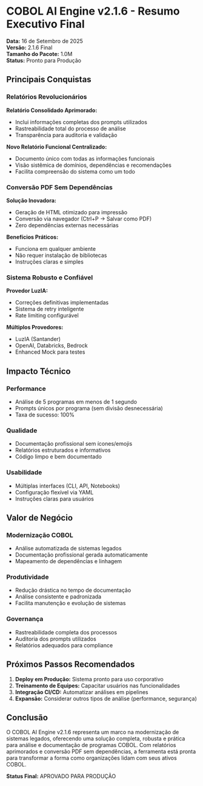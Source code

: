 # COBOL AI Engine v2.1.6 - Resumo Executivo Final

**Data:** 16 de Setembro de 2025  
**Versão:** 2.1.6 Final  
**Tamanho do Pacote:** 1.0M  
**Status:** Pronto para Produção  

## Principais Conquistas

### Relatórios Revolucionários
**Relatório Consolidado Aprimorado:**
- Inclui informações completas dos prompts utilizados
- Rastreabilidade total do processo de análise
- Transparência para auditoria e validação

**Novo Relatório Funcional Centralizado:**
- Documento único com todas as informações funcionais
- Visão sistêmica de domínios, dependências e recomendações
- Facilita compreensão do sistema como um todo

### Conversão PDF Sem Dependências
**Solução Inovadora:**
- Geração de HTML otimizado para impressão
- Conversão via navegador (Ctrl+P -> Salvar como PDF)
- Zero dependências externas necessárias

**Benefícios Práticos:**
- Funciona em qualquer ambiente
- Não requer instalação de bibliotecas
- Instruções claras e simples

### Sistema Robusto e Confiável
**Provedor LuzIA:**
- Correções definitivas implementadas
- Sistema de retry inteligente
- Rate limiting configurável

**Múltiplos Provedores:**
- LuzIA (Santander)
- OpenAI, Databricks, Bedrock
- Enhanced Mock para testes

## Impacto Técnico

### Performance
- Análise de 5 programas em menos de 1 segundo
- Prompts únicos por programa (sem divisão desnecessária)
- Taxa de sucesso: 100%

### Qualidade
- Documentação profissional sem ícones/emojis
- Relatórios estruturados e informativos
- Código limpo e bem documentado

### Usabilidade
- Múltiplas interfaces (CLI, API, Notebooks)
- Configuração flexível via YAML
- Instruções claras para usuários

## Valor de Negócio

### Modernização COBOL
- Análise automatizada de sistemas legados
- Documentação profissional gerada automaticamente
- Mapeamento de dependências e linhagem

### Produtividade
- Redução drástica no tempo de documentação
- Análise consistente e padronizada
- Facilita manutenção e evolução de sistemas

### Governança
- Rastreabilidade completa dos processos
- Auditoria dos prompts utilizados
- Relatórios adequados para compliance

## Próximos Passos Recomendados

1. **Deploy em Produção:** Sistema pronto para uso corporativo
2. **Treinamento de Equipes:** Capacitar usuários nas funcionalidades
3. **Integração CI/CD:** Automatizar análises em pipelines
4. **Expansão:** Considerar outros tipos de análise (performance, segurança)

## Conclusão

O COBOL AI Engine v2.1.6 representa um marco na modernização de sistemas legados, oferecendo uma solução completa, robusta e prática para análise e documentação de programas COBOL. Com relatórios aprimorados e conversão PDF sem dependências, a ferramenta está pronta para transformar a forma como organizações lidam com seus ativos COBOL.

**Status Final:** APROVADO PARA PRODUÇÃO

